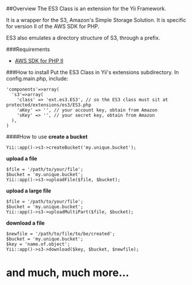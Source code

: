 ##Overview
The ES3 Class is an extension for the Yii Framework.

It is a wrapper for the S3, Amazon's Simple Storage Solution. It is specific for version II of the AWS SDK for PHP.

ES3 also emulates a directory structure of S3, through a prefix.

###Requirements
 - [AWS SDK for PHP II](http://aws.amazon.com/sdkforphp2/)

###How to install
Put the ES3 Class in Yii's extensions subdirectory.
In config.main.php, include:

    'components'=>array(
      's3'=>array(
        'class' => 'ext.es3.ES3', // so the ES3 class must sit at protected/extensions/es3/ES3.php
        'aKey' => '', // your account key, obtain from Amazon
        'sKey' => '', // your secret key, obtain from Amazon
      ),
    )

####How to use
**create a bucket**  

    Yii::app()->s3->createBucket('my.unique.bucket');
    
    
**upload a file**  

    $file = '/path/to/your/file';
    $bucket = 'my.unique.bucket';
    Yii::app()->s3->uploadFile($file, $bucket);	    


**upload a large file**  

    $file = '/path/to/your/file';
    $bucket = 'my.unique.bucket';
    Yii::app()->s3->uploadMultiPart($file, $bucket);


**download a file**  

    $newfile = '/path/to/file/to/be/created';
    $bucket = 'my.unique.bucket';
    $key = 'name.of.object';
    Yii::app()->s3->download($key, $bucket, $newfile);
    

**and much, much more...**
====
